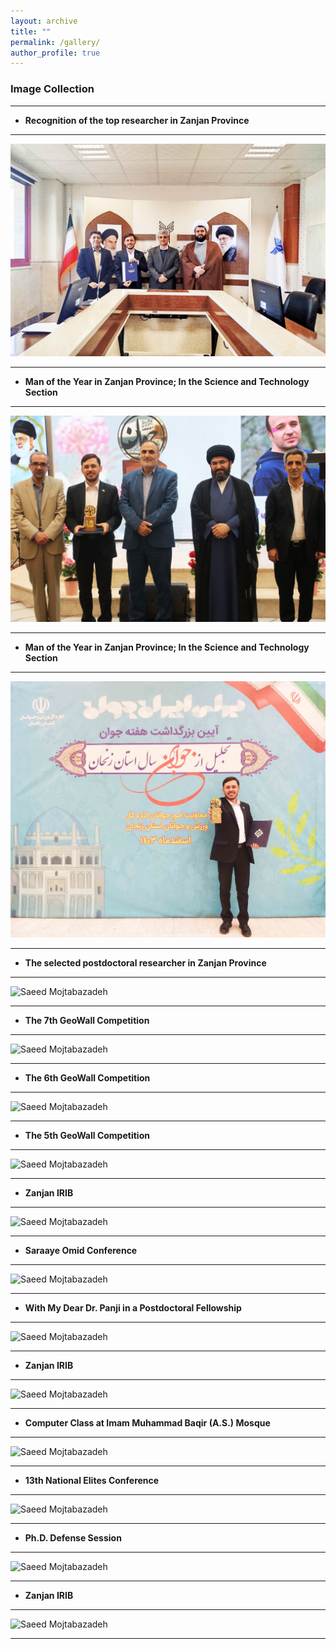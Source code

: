 ```yaml
---
layout: archive
title: ""
permalink: /gallery/
author_profile: true
---
```


### **Image Collection**
___   


* **Recognition of the top researcher in Zanjan Province**    

___

  ![Saeed Mojtabazadeh](https://github.com/mojtabazadeh/mojtabazadeh.github.io/blob/main/images/IMG_20250320_084512_072%20LQ.jpg?raw=true)     
     
___   


* **Man of the Year in Zanjan Province; In the Science and Technology Section**    

___

  ![Saeed Mojtabazadeh](https://github.com/mojtabazadeh/mojtabazadeh.github.io/blob/main/images/IMG_20250318_102610_255.jpg?raw=true)     
  
___   


* **Man of the Year in Zanjan Province; In the Science and Technology Section**    

___

  ![Saeed Mojtabazadeh](https://github.com/mojtabazadeh/mojtabazadeh.github.io/blob/main/images/20250315_2235012.jpg?raw=true)     
  
___   


* **The selected postdoctoral researcher in Zanjan Province**    

___

  ![Saeed Mojtabazadeh](https://github.com/mojtabazadeh/mojtabazadeh.github.io/blob/main/images/IMG_5612%20LQ.jpg?raw=true)     
  
___   


* **The 7th GeoWall Competition**    

___

  ![Saeed Mojtabazadeh](https://github.com/mojtabazadeh/mojtabazadeh.github.io/blob/main/images/IMG1.jpg?raw=true)     
  
___
  
* **The 6th GeoWall Competition**
      
___

 ![Saeed Mojtabazadeh](https://github.com/mojtabazadeh/mojtabazadeh.github.io/blob/main/images/IMG5.jpg?raw=true)    
 
___

* **The 5th GeoWall Competition**

___

 ![Saeed Mojtabazadeh](https://github.com/mojtabazadeh/mojtabazadeh.github.io/blob/main/images/IMG6.jpg?raw=true)    
 
___

* **Zanjan IRIB**    

___

![Saeed Mojtabazadeh](https://github.com/mojtabazadeh/mojtabazadeh.github.io/blob/main/images/20220606_215243.jpg?raw=true)    

___

* **Saraaye Omid Conference**    

___

![Saeed Mojtabazadeh](https://github.com/mojtabazadeh/mojtabazadeh.github.io/blob/main/images/IMG8.jpg?raw=true)    

___

* **With My Dear Dr. Panji in a Postdoctoral Fellowship**    

___

![Saeed Mojtabazadeh](https://github.com/mojtabazadeh/mojtabazadeh.github.io/blob/main/images/IMG10.jpg?raw=true)    

___

* **Zanjan IRIB**    

___

![Saeed Mojtabazadeh](https://github.com/mojtabazadeh/mojtabazadeh.github.io/blob/main/images/IMG9.jpg?raw=true)    

___

* **Computer Class at Imam Muhammad Baqir (A.S.) Mosque**    

___


![Saeed Mojtabazadeh](https://github.com/mojtabazadeh/mojtabazadeh.github.io/blob/main/images/IMG11.jpg?raw=true)    

___

* **13th National Elites Conference**    

___

![Saeed Mojtabazadeh](https://github.com/mojtabazadeh/mojtabazadeh.github.io/blob/main/images/IMG7.jpg?raw=true)    

___

* **Ph.D. Defense Session**    

___

![Saeed Mojtabazadeh](https://github.com/mojtabazadeh/mojtabazadeh.github.io/blob/main/images/IMG12.jpg?raw=true)    

___
* **Zanjan IRIB**    

___


![Saeed Mojtabazadeh](https://github.com/mojtabazadeh/mojtabazadeh.github.io/blob/main/images/IMG13.jpg?raw=true)    

___
